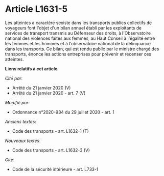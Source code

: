 # Article L1631-5

Les atteintes à caractère sexiste dans les transports publics collectifs de voyageurs font l'objet d'un bilan annuel établi
par les exploitants de services de transport transmis au Défenseur des droits, à l'Observatoire national des violences faites
aux femmes, au Haut Conseil à l'égalité entre les femmes et les hommes et à l'observatoire national de la délinquance dans
les transports. Ce bilan, qui est rendu public par le ministre chargé des transports, énonce les actions entreprises pour
prévenir et recenser ces atteintes.

**Liens relatifs à cet article**

_Cité par_:

  - Arrêté du 21 janvier 2020 (V)
  - Arrêté du 21 janvier 2020 - art. 7 (V)

_Modifié par_:

  - Ordonnance n°2020-934 du 29 juillet 2020 - art. 1

_Anciens textes_:

  - Code des transports - art. L1632-1 (T)

_Nouveaux textes_:

  - Code des transports - art. L1632-3 (V)

_Cite_:

  - Code de la sécurité intérieure - art. L733-1

